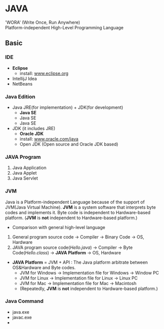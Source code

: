 # JAVA
'WORA' (Write Once, Run Anywhere)<br>
Platform-independent High-Level Programming Language

## Basic
### IDE
- __Eclipse__
   - install: www.eclipse.org
- IntellijJ Idea
- NetBeans
### Java Edition
- Java JRE(for implementation) + JDK(for development)
  - __Java SE__
  - Java SE
  - Java SE
 - JDK (it includes JRE)
   - __Oracle JDK__
   - install: www.oracle.com/java
   - Open JDK (Open source and Oracle JDK based)
### JAVA Program
1. Java Application
2. Java Applet
3. Java Servlet
### JVM
Java is a Platform-independent Language because of the support of JVM(Java Virtual Machine).
__JVM__ is a system software that interprets byte codes and implements it.
Byte code is independent to Hardware-based platform.
(__JVM__ is __not__ independent to Hardware-based platform.)
- Comparison with general high-level language
1. General program source code -> Compiler -> Binary Code -> OS, Hardware
1. JAVA program source code(_Hello.java_) -> Compiler -> Byte Code(_Hello.class_) -> __JAVA Platform__ -> OS, Hardware
-  __JAVA Platform__ = JVM + API : The Java platform arbitrate between OS&Hardware and Byte codes.
    - JVM for Windows -> Implementation file for Windows -> Window PC
    - JVM for Linux -> Implementation file for Linux -> Linux PC
    - JVM for Mac -> Implementation file for Mac -> Macintosh
    - (Repeatedly, __JVM__ is __not__ independent to Hardware-based platform.)
### Java Command
- java.exe
- javac.exe
- 
